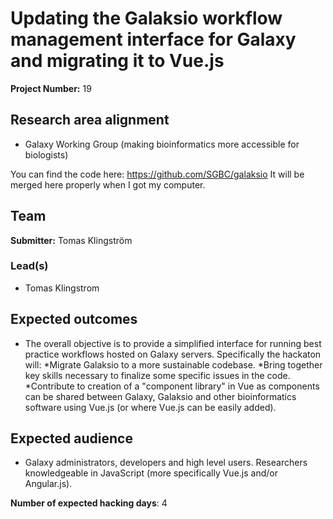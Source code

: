 # Updating the Galaksio workflow management interface for Galaxy and migrating it to Vue.js

**Project Number:** 19

## Research area alignment

- Galaxy Working Group
 (making bioinformatics more accessible for biologists)

You can find the code here: https://github.com/SGBC/galaksio
It will be merged here properly when I got my computer.

## Team

**Submitter:** Tomas Klingström

### Lead(s)

- Tomas Klingstrom

## Expected outcomes

- The overall objective is to provide a simplified interface for running best practice workflows hosted on Galaxy servers. Specifically the hackaton will:
 *Migrate Galaksio to a more sustainable codebase.
 *Bring together key skills necessary to finalize some specific issues in the code.
 *Contribute to creation of a "component library" in Vue as components can be shared between Galaxy, Galaksio and other bioinformatics software using Vue.js (or where Vue.js can be easily added).

## Expected audience

- Galaxy administrators, developers and high level users.
 Researchers knowledgeable in JavaScript (more specifically Vue.js and/or Angular.js).

**Number of expected hacking days**: 4

